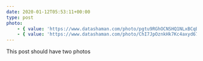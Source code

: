 ```yaml
---
date: 2020-01-12T05:53:11+00:00
type: post
photo:
    - { value: 'https://www.datashaman.com/photo/pgtu9RGhOCNSHQ1NLxBCqBC0UVbh84oc1nxoNG97.jpeg' }
    - { value: 'https://www.datashaman.com/photo/ChI7JpOznkHk7Kc4axyd67rqfNsqSW1Axrf0rv35.jpeg' }
---
```

This post should have two photos
